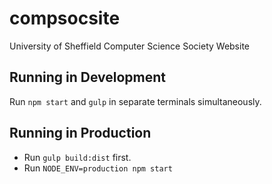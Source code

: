 # compsocsite
University of Sheffield Computer Science Society Website

## Running in Development
Run `npm start` and `gulp` in separate terminals simultaneously.

## Running in Production
-   Run `gulp build:dist` first.
-   Run `NODE_ENV=production npm start`
